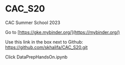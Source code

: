 # CAC_S20
CAC Summer School 2023


Go to [https://gke.mybinder.org/](https://mybinder.org/)

Use this link in the box next to Github: https://github.com/skhalifa/CAC_S20.git

Click DataPrepHandsOn.ipynb
